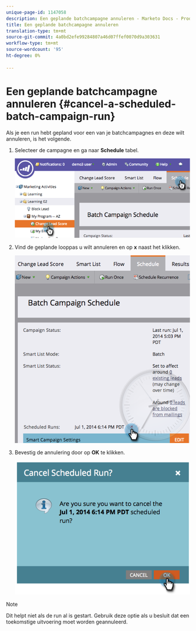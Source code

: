 ```yaml
---
unique-page-id: 1147058
description: Een geplande batchcampagne annuleren - Marketo Docs - Productdocumentatie
title: Een geplande batchcampagne annuleren
translation-type: tm+mt
source-git-commit: 4a0bd2efe99284807a46d07ffef0070d9a303631
workflow-type: tm+mt
source-wordcount: '95'
ht-degree: 0%

---
```



# Een geplande batchcampagne annuleren {#cancel-a-scheduled-batch-campaign-run}

Als je een run hebt gepland voor een van je batchcampagnes en deze wilt annuleren, is het volgende.

1. Selecteer de campagne en ga naar **Schedule** tabel.

   ![](assets/image2014-9-22-16-3a43-3a10.png)

1. Vind de geplande looppas u wilt annuleren en op **x** naast het klikken.

   ![](assets/image2014-9-22-16-3a43-3a15.png)

1. Bevestig de annulering door op **OK** te klikken.

   ![](assets/image2014-9-22-16-3a43-3a24.png)

>[!NOTE]
>
>Dit helpt niet als de run al is gestart. Gebruik deze optie als u besluit dat een toekomstige uitvoering moet worden geannuleerd.
